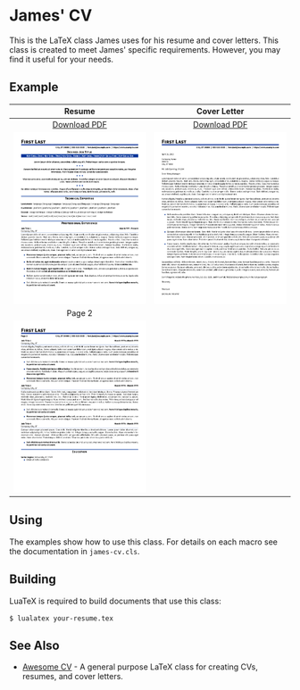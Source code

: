 # James' CV

This is the LaTeX class James uses for his resume and cover letters. This class
is created to meet James' specific requirements. However, you may find it useful
for your needs.

## Example

| Resume | Cover Letter |
|:---:|:---:|
|[Download PDF](https://raw.githubusercontent.com/j-richey/james-cv/master/examples/output/resume.pdf) |[Download PDF](https://raw.githubusercontent.com/j-richey/james-cv/master/examples/output/cover-letter.pdf) |
|![resume page 1](https://raw.githubusercontent.com/j-richey/james-cv/master/examples/output/resume-page-1.png) | ![cover letter](https://raw.githubusercontent.com/j-richey/james-cv/master/examples/output/cover-letter.png)  |
| Page 2 |        |
|![resume page 2](https://raw.githubusercontent.com/j-richey/james-cv/master/examples/output/resume-page-2.png) |


## Using
The examples show how to use this class. For details on each macro see the documentation in ``james-cv.cls``.

## Building
LuaTeX is required to build documents that use this class: 

```
$ lualatex your-resume.tex
```

## See Also

*   [Awesome CV](https://github.com/posquit0/Awesome-CV) - A general purpose LaTeX class for creating CVs, resumes, and cover letters.

